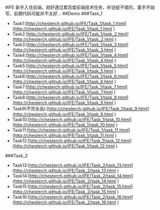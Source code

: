 #IFE
新手入住前端，刚好遇见累百度前端技术任务，听说挺不错的，着手开始写，前期代码可能并不太好...
##Demo
###Task_1
* Task1:[http://chesterch.github.io/IFE/Task_1/task_1.html](http://chesterch.github.io/IFE/Task_1/task_1.html )
* Task2:[http://chesterch.github.io/IFE/Task_1/task_2.html](http://chesterch.github.io/IFE/Task_1/task_2.html )
* Task3:[http://chesterch.github.io/IFE/Task_1/task_3.html](http://chesterch.github.io/IFE/Task_1/task_3.html )
* Task4:[http://chesterch.github.io/IFE/Task_1/task_4.html](http://chesterch.github.io/IFE/Task_1/task_4.html )
* Task5:[http://chesterch.github.io/IFE/Task_1/task_5.html](http://chesterch.github.io/IFE/Task_1/task_5.html )
* Task6:[http://chesterch.github.io/IFE/Task_1/task_6.html](http://chesterch.github.io/IFE/Task_1/task_6.html )
* Task7:[http://chesterch.github.io/IFE/Task_1/task_7.html](http://chesterch.github.io/IFE/Task_1/task_7.html )
* Task8:[http://chesterch.github.io/IFE/Task_1/task_8.html](http://chesterch.github.io/IFE/Task_1/task_8.html )
* Task9(不完全品):[http://chesterch.github.io/IFE/Task_1/task_9.html](http://chesterch.github.io/IFE/Task_1/task_9.html )
* Task10:[http://chesterch.github.io/IFE/Task_1/task_10.html](http://chesterch.github.io/IFE/Task_1/task_10.html )
* Task11:[http://chesterch.github.io/IFE/Task_1/task_11.html](http://chesterch.github.io/IFE/Task_1/task_11.html )
* Task12:[http://chesterch.github.io/IFE/Task_1/task_12.html](http://chesterch.github.io/IFE/Task_1/task_12.html )

###Task_2
* Task13:[http://chesterch.github.io/IFE/Task_2/task_13.html](http://chesterch.github.io/IFE/Task_2/task_13.html )
* Task14:[http://chesterch.github.io/IFE/Task_2/task_14.html](http://chesterch.github.io/IFE/Task_2/task_14.html )
* Task15:[http://chesterch.github.io/IFE/Task_2/task_15.html](http://chesterch.github.io/IFE/Task_2/task_15.html )
* Task16:[http://chesterch.github.io/IFE/Task_2/task_16.html](http://chesterch.github.io/IFE/Task_2/task_16.html )
